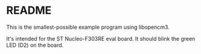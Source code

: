 # README

This is the smallest-possible example program using libopencm3.

It's intended for the ST Nucleo-F303RE eval board. It should blink the
green LED (D2) on the board.

